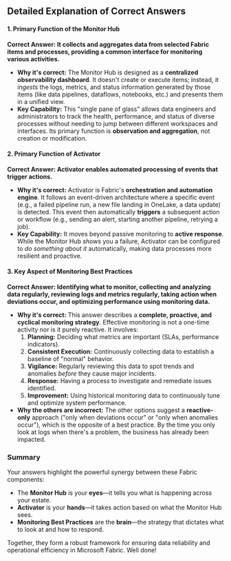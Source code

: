 ## Detailed Explanation of Correct Answers

#### 1. Primary Function of the Monitor Hub

**Correct Answer: It collects and aggregates data from selected Fabric items and processes, providing a common interface for monitoring various activities.**

*   **Why it's correct:** The Monitor Hub is designed as a **centralized observability dashboard**. It doesn't create or execute items; instead, it *ingests* the logs, metrics, and status information generated by those items (like data pipelines, dataflows, notebooks, etc.) and presents them in a unified view.
*   **Key Capability:** This "single pane of glass" allows data engineers and administrators to track the health, performance, and status of diverse processes without needing to jump between different workspaces and interfaces. Its primary function is **observation and aggregation**, not creation or modification.

#### 2. Primary Function of Activator

**Correct Answer: Activator enables automated processing of events that trigger actions.**

*   **Why it's correct:** Activator is Fabric's **orchestration and automation engine**. It follows an event-driven architecture where a specific event (e.g., a failed pipeline run, a new file landing in OneLake, a data update) is detected. This event then automatically **triggers** a subsequent action or workflow (e.g., sending an alert, starting another pipeline, retrying a job).
*   **Key Capability:** It moves beyond passive monitoring to **active response**. While the Monitor Hub *shows* you a failure, Activator can be configured to *do something about it* automatically, making data processes more resilient and proactive.

#### 3. Key Aspect of Monitoring Best Practices

**Correct Answer: Identifying what to monitor, collecting and analyzing data regularly, reviewing logs and metrics regularly, taking action when deviations occur, and optimizing performance using monitoring data.**

*   **Why it's correct:** This answer describes a **complete, proactive, and cyclical monitoring strategy**. Effective monitoring is not a one-time activity nor is it purely reactive. It involves:
    1.  **Planning:** Deciding what metrics are important (SLAs, performance indicators).
    2.  **Consistent Execution:** Continuously collecting data to establish a baseline of "normal" behavior.
    3.  **Vigilance:** Regularly reviewing this data to spot trends and anomalies *before* they cause major incidents.
    4.  **Response:** Having a process to investigate and remediate issues identified.
    5.  **Improvement:** Using historical monitoring data to continuously tune and optimize system performance.
*   **Why the others are incorrect:** The other options suggest a **reactive-only** approach ("only when deviations occur" or "only when anomalies occur"), which is the opposite of a best practice. By the time you only look at logs when there's a problem, the business has already been impacted.

### Summary

Your answers highlight the powerful synergy between these Fabric components:
*   The **Monitor Hub** is your **eyes**—it tells you what is happening across your estate.
*   **Activator** is your **hands**—it takes action based on what the Monitor Hub sees.
*   **Monitoring Best Practices** are the **brain**—the strategy that dictates what to look at and how to respond.

Together, they form a robust framework for ensuring data reliability and operational efficiency in Microsoft Fabric. Well done!
